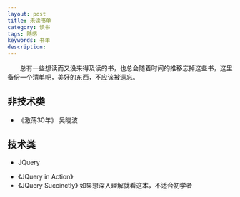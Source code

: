 ```yaml
---
layout: post
title: 未读书单
category: 读书
tags: 随感
keywords: 书单
description:
---
```


　　总有一些想读而又没来得及读的书，也总会随着时间的推移忘掉这些书，这里备份一个清单吧，美好的东西，不应该被遗忘。

## 非技术类

* 《激荡30年》 吴晓波



## 技术类
+ JQuery

 * 《JQuery in Action》     
 * 《JQuery Succinctly》  如果想深入理解就看这本，不适合初学者
